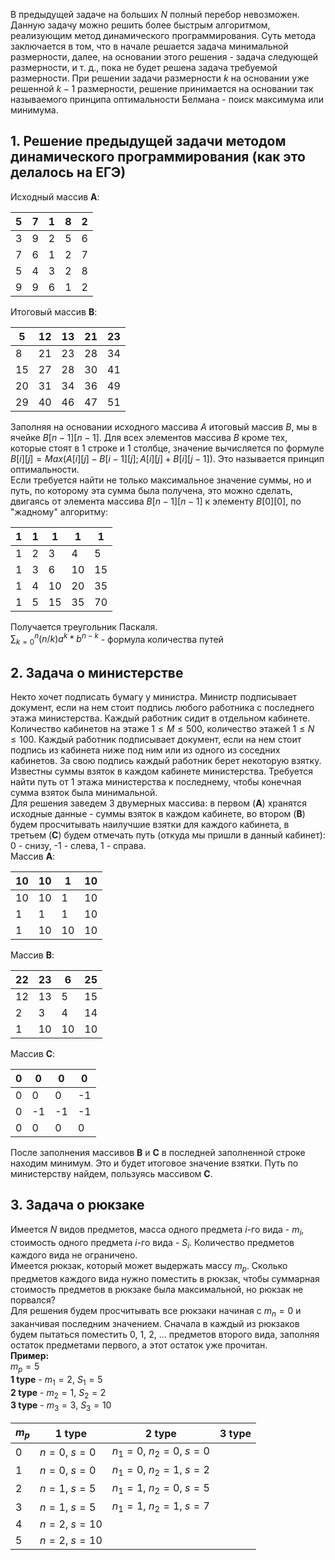 В предыдущей задаче на больших $N$ полный перебор невозможен. Данную задачу можно решить более быстрым алгоритмом, реализующим метод динамического программирования. Суть метода заключается в том, что в начале решается задача минимальной размерности, далее, на основании этого решения - задача следующей размерности, и т. д., пока не будет решена задача требуемой размерности. При решении задачи размерности $k$ на основании уже решенной $k-1$ размерности, решение принимается на основании так называемого принципа оптимальности Белмана - поиск максимума или минимума.

## 1. Решение предыдущей задачи методом динамического программирования (как это делалось на ЕГЭ)
Исходный массив **A**:

|5|7|1|8|2|
|---|---|---|---|---|
|3|9|2|5|6|
|7|6|1|2|7|
|5|4|3|2|8|
|9|9|6|1|2|
  
Итоговый массив **B**:

|5|12|13|21|23|
|---|---|---|---|---|
|8|21|23|28|34|
|15|27|28|30|41|
|20|31|34|36|49|
|29|40|46|47|51|
  
Заполняя на основании исходного массива $A$ итоговый массив $B$, мы в ячейке $B[n-1][n-1]$. Для всех элементов массива $B$ кроме тех, которые стоят в 1 строке и 1 столбце, значение вычисляется по формуле $B[i][j] = Max(A[i][j]-B[i-1][j]; A[i][j]+B[i][j-1])$. Это называется принцип оптимальности.  
Если требуется найти не только максимальное значение суммы, но и путь, по которому эта сумма была получена, это можно сделать, двигаясь от элемента массива $B[n-1][n-1]$ к элементу $B[0][0]$, по "жадному" алгоритму:

|1|1|1|1|1|
|---|---|---|---|---|
|1|2|3|4|5|
|1|3|6|10|15|
|1|4|10|20|35|
|1|5|15|35|70|
  
Получается треугольник Паскаля.  
$\sum{^n_{k=0}}{(n/k)a^k*b^{n-k}}$ - формула количества путей
## 2. Задача о министерстве
Некто хочет подписать бумагу у министра. Министр подписывает документ, если на нем стоит подпись любого работника с последнего этажа министерства. Каждый работник сидит в отдельном кабинете. Количество кабинетов на этаже $1\leq M\leq 500$, количество этажей $1\leq N\leq 100$. Каждый работник подписывает документ, если на нем стоит подпись из кабинета ниже под ним или из одного из соседних кабинетов. За свою подпись каждый работник берет некоторую взятку. Известны суммы взяток в каждом кабинете министерства. Требуется найти путь от 1 этажа министерства к последнему, чтобы конечная сумма взяток была минимальной.  
Для решения заведем 3 двумерных массива: в первом (**A**) хранятся исходные данные - суммы взяток в каждом кабинете, во втором (**B**) будем просчитывать наилучшие взятки для каждого кабинета, в третьем (**C**) будем отмечать путь (откуда мы пришли в данный кабинет): 0 - снизу, -1 - слева, 1 - справа.  
Массив **A**:

|10|10|1|10|
|---|---|---|---|
|10|10|1|10|
|1|1|1|10|
|1|10|10|10|
  
Массив **B**:

| 22  | 23  | 6   | 25  |
| --- | --- | --- | --- |
| 12  | 13  | 5   | 15  |
| 2   | 3   | 4   | 14  |
| 1   | 10  | 10  | 10  |
  
Массив **C**:

|0|0|0|0|
|---|---|---|---|
|0|0|0|-1|
|0|-1|-1|-1|
|0|0|0|0|
  
После заполнения массивов **B** и **C** в последней заполненной строке находим минимум. Это и будет итоговое значение взятки. Путь по министерству найдем, пользуясь массивом **C**.
## 3. Задача о рюкзаке
Имеется $N$ видов предметов, масса одного предмета $i$-го вида - $m_i$, стоимость одного предмета $i$-го вида - $S_i$​. Количество предметов каждого вида не ограничено.  
Имеется рюкзак, который может выдержать массу $m_р$. Сколько предметов каждого вида нужно поместить в рюкзак, чтобы суммарная стоимость предметов в рюкзаке была максимальной, но рюкзак не порвался?  
Для решения будем просчитывать все рюкзаки начиная с $m_n=0$ и заканчивая последним значением. Сначала в каждый из рюкзаков будем пытаться поместить 0, 1, 2, ... предметов второго вида, заполняя остаток предметами первого, а этот остаток уже прочитан.  
**Пример:**  
$m_р = 5$  
**1 type** - $m_1=2$, $S_1=5$  
**2 type** - $m_2=1$, $S_2=2$  
**3 type** - $m_3=3$, $S_3=10$  

| $m_р$ | 1 type        | 2 type                  | 3 type |
| ----- | ------------- | ----------------------- | ------ |
| 0     | $n=0$, $s=0$  | $n_1=0$, $n_2=0$, $s=0$ |        |
| 1     | $n=0$, $s=0$  | $n_1=0$, $n_2=1$, $s=2$ |        |
| 2     | $n=1$, $s=5$  | $n_1=1$, $n_2=0$, $s=5$ |        |
| 3     | $n=1$, $s=5$  | $n_1=1$, $n_2=1$, $s=7$ |        |
| 4     | $n=2$, $s=10$ |                         |        |
| 5     | $n=2$, $s=10$ |                         |        |

